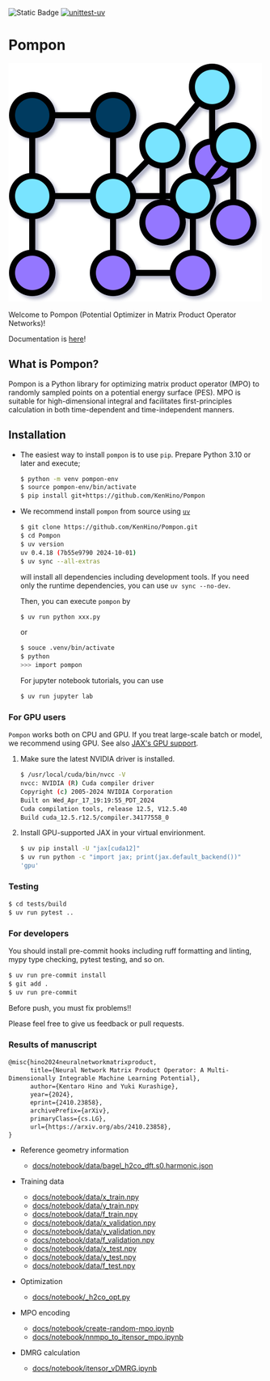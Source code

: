 ![Static Badge](https://img.shields.io/badge/Version-v0.1.0-brightgreen)
[![unittest-uv](https://github.com/KenHino/Pompon/actions/workflows/unittest-uv.yml/badge.svg)](https://github.com/KenHino/Pompon/actions/workflows/unittest-uv.yml)
# Pompon

![](docs/notebook/assets/pompon-logo.svg)

Welcome to Pompon (Potential Optimizer in Matrix Product Operator Networks)!


Documentation is [here](https://kenhino.github.io/Pompon/)!

## What is Pompon?
Pompon is a Python library for optimizing matrix product operator (MPO) to randomly sampled points on a potential energy surface (PES).
MPO is suitable for high-dimensional integral and facilitates first-principles calculation in both time-dependent and time-independent manners.

## Installation

- The easiest way to install `pompon` is to use `pip`.
    Prepare Python 3.10 or later and execute;
    ```bash
    $ python -m venv pompon-env
    $ source pompon-env/bin/activate
    $ pip install git+https://github.com/KenHino/Pompon
    ```

- We recommend install `pompon` from source using [`uv`](https://docs.astral.sh/uv/)

    ```bash
    $ git clone https://github.com/KenHino/Pompon.git
    $ cd Pompon
    $ uv version
    uv 0.4.18 (7b55e9790 2024-10-01)
    $ uv sync --all-extras
    ```
    will install all dependencies including development tools.
    If you need only the runtime dependencies, you can use `uv sync --no-dev`.

    Then, you can execute `pompon` by
    ```bash
    $ uv run python xxx.py
    ```
    or
    ```bash
    $ souce .venv/bin/activate
    $ python
    >>> import pompon
    ```

    For jupyter notebook tutorials, you can use
    ```bash
    $ uv run jupyter lab
    ```

### For GPU users

`Pompon` works both on CPU and GPU.
If you treat large-scale batch or model, we recommend using GPU.
See also [JAX's GPU support](https://jax.readthedocs.io/en/latest/installation.html).

1. Make sure the latest NVIDIA driver is installed.

    ```bash
    $ /usr/local/cuda/bin/nvcc -V
    nvcc: NVIDIA (R) Cuda compiler driver
    Copyright (c) 2005-2024 NVIDIA Corporation
    Built on Wed_Apr_17_19:19:55_PDT_2024
    Cuda compilation tools, release 12.5, V12.5.40
    Build cuda_12.5.r12.5/compiler.34177558_0
    ```

2. Install GPU-supported JAX in your virtual envirionment.

    ```bash
    $ uv pip install -U "jax[cuda12]"
    $ uv run python -c "import jax; print(jax.default_backend())"
    'gpu'
    ```

### Testing

```bash
$ cd tests/build
$ uv run pytest ..
```


### For developers

You should install pre-commit hooks including ruff formatting and linting, mypy type checking, pytest testing, and so on.
```bash
$ uv run pre-commit install
$ git add .
$ uv run pre-commit
```
Before push, you must fix problems!!

Please feel free to give us feedback or pull requests.

### Results of manuscript

```
@misc{hino2024neuralnetworkmatrixproduct,
      title={Neural Network Matrix Product Operator: A Multi-Dimensionally Integrable Machine Learning Potential}, 
      author={Kentaro Hino and Yuki Kurashige},
      year={2024},
      eprint={2410.23858},
      archivePrefix={arXiv},
      primaryClass={cs.LG},
      url={https://arxiv.org/abs/2410.23858}, 
}
```

- Reference geometry information
    - [docs/notebook/data/bagel_h2co_dft.s0.harmonic.json](docs/notebook/data/bagel_h2co_dft.s0.harmonic.json)

- Training data
    - [docs/notebook/data/x_train.npy](docs/notebook/data/x_train.npy)
    - [docs/notebook/data/y_train.npy](docs/notebook/data/y_train.npy)
    - [docs/notebook/data/f_train.npy](docs/notebook/data/f_train.npy)
    - [docs/notebook/data/x_validation.npy](docs/notebook/data/x_validation.npy)
    - [docs/notebook/data/y_validation.npy](docs/notebook/data/y_validation.npy)
    - [docs/notebook/data/f_validation.npy](docs/notebook/data/f_validation.npy)
    - [docs/notebook/data/x_test.npy](docs/notebook/data/x_test.npy)
    - [docs/notebook/data/y_test.npy](docs/notebook/data/y_test.npy)
    - [docs/notebook/data/f_test.npy](docs/notebook/data/f_test.npy)

- Optimization
    - [docs/notebook/_h2co_opt.py](docs/notebook/_h2co_opt.py)

- MPO encoding
    - [docs/notebook/create-random-mpo.ipynb](docs/notebook/create-random-mpo.ipynb)
    - [docs/notebook/nnmpo_to_itensor_mpo.ipynb](docs/notebook/nnmpo_to_itensor_mpo.ipynb)

- DMRG calculation
    - [docs/notebook/itensor_vDMRG.ipynb](docs/notebook/itensor_vDMRG.ipynb)
